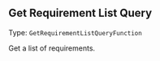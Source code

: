 

## Get Requirement List Query

Type: `GetRequirementListQueryFunction`

Get a list of requirements.


